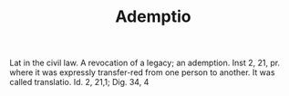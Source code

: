 ---
title: Ademptio
letter: A
permalink: "/definitions/bld-ademptio.html"
body: Lat in the civil law. A revocation of a legacy; an ademption. Inst 2, 21, pr.
  where it was expressly transfer-red from one person to another. It was called translatio.
  Id. 2, 21,1; Dig. 34, 4
published_at: '2018-07-07'
source: Black's Law Dictionary 2nd Ed (1910)
layout: post
---